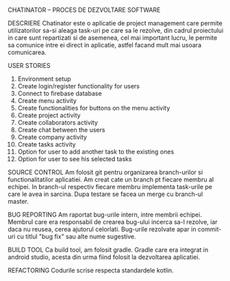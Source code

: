 CHATINATOR – PROCES DE DEZVOLTARE SOFTWARE

DESCRIERE
Chatinator este o aplicatie de project management care permite utilizatorilor sa-si aleaga task-uri pe care sa le rezolve, din cadrul proiectului in care sunt repartizati si de asemenea, cel mai important lucru, le permite sa comunice intre ei direct in aplicatie, astfel facand mult mai usoara comunicarea.


USER STORIES
1. Environment setup
2. Create login/register functionality for users
3. Connect to firebase database
4. Create menu activity
5. Create functionalities for buttons on the menu activity
6. Create project activity
7. Create collaborators activity
8. Create chat between the users
9. Create company activity
10. Create tasks activity
11. Option for user to add another task to the existing ones
12. Option for user to see his selected tasks

SOURCE CONTROL
Am folosit git pentru organizarea branch-urilor si functionalitatilor aplicatiei.
Am creat cate un branch pt fiecare membru al echipei.
In branch-ul respectiv fiecare membru implementa task-urile pe care le avea in sarcina.
Dupa testare se facea un merge cu branch-ul master.

BUG REPORTING
Am raportat bug-urile intern, intre membrii echipei.
Membrul care era responsabil de crearea bug-ului incerca sa-l rezolve, iar daca nu reusea, cerea ajutorul celorlati.
Bug-urile rezolvate apar in commit-uri cu titlul "bug fix" sau alte nume sugestive.

BUILD TOOL
Ca build tool, am folosit gradle.
Gradle care era integrat in android studio, acesta din urma fiind folosit la dezvoltarea aplicatiei.

REFACTORING
Codurile scrise respecta standardele kotlin.



